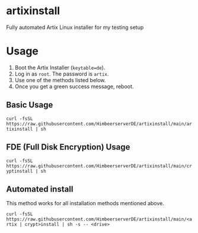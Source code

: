 # artixinstall
Fully automated Artix Linux installer for my testing setup

# Usage
1. Boot the Artix Installer (`keytable=de`).
2. Log in as `root`. The password is `artix`.
3. Use one of the methods listed below.
4. Once you get a green success message, reboot.

## Basic Usage
`curl -fsSL https://raw.githubusercontent.com/HimbeerserverDE/artixinstall/main/artixinstall | sh`

## FDE (Full Disk Encryption) Usage
`curl -fsSL https://raw.githubusercontent.com/HimbeerserverDE/artixinstall/main/cryptinstall | sh`

## Automated install
This method works for all installation methods mentioned above.

`curl -fsSL https://raw.githubusercontent.com/HimbeerserverDE/artixinstall/main/<artix | crypt>install | sh -s -- <drive>`
